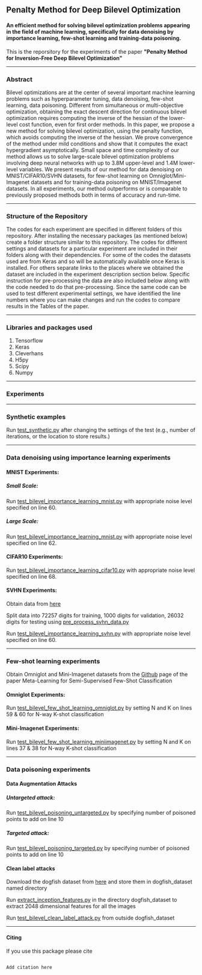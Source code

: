## Penalty Method for Deep Bilevel Optimization

#### An efficient method for solving bilevel optimization problems appearing in the field of machine learning, specifically for data denoising by importance learning, few-shot learning and training-data poisoning.

This is the reporsitory for the experiments of the paper <b>"Penalty Method for Inversion-Free Deep Bilevel Optimization"</b>
<hr>

### Abstract
Bilevel optimizations are at the center of several important machine learning problems such as hyperparameter tuning, data denoising, few-shot learning, data poisoning. Different from simultaneous or multi-objective optimization, obtaining the exact descent direction for continuous bilevel optimization requires computing the inverse of the hessian of the lower-level cost function, even for first order methods. In this paper, we propose a new method for solving bilevel optimization, using the penalty function, which avoids computing the inverse of the hessian. We prove convergence of the method under mild conditions and show that it computes the exact hypergradient asymptotically. Small space and time complexity of our method allows us to solve large-scale bilevel optimization problems involving deep neural networks with up to 3.8M upper-level and 1.4M lower-level variables. We present results of our method for data denoising on MNIST/CIFAR10/SVHN datasets, for few-shot learning on Omniglot/Mini-Imagenet datasets and for training-data poisoning on MNIST/Imagenet datasets. In all experiments, our method outperforms or is comparable to previously proposed methods both in terms of accuracy and run-time.
<hr>

### Structure of the Repository
The codes for each experiment are specified in different folders of this repository. After installing the necessary packages (as mentioned below) create a folder structure similar to this repository. The codes for different settings and datasets for a particular experiment are included in their folders along with their dependencies. For some of the codes the datasets used are from Keras and so will be automatically available once Keras is installed. For others separate links to the places where we obtained the dataset are included in the experiment description section below. Specific instruction for pre-processing the data are also included below along with the code needed to do that pre-processing. Since the same code can be used to test different experimental settings, we have identified the line numbers where you can make changes and run the codes to compare results in the Tables of the paper. 
<hr>

### Libraries and packages used
1. Tensorflow
2. Keras
3. Cleverhans
4. H5py
5. Scipy
6. Numpy
<hr>

### Experiments
<hr>

### Synthetic examples
Run [test_synthetic.py](synthetic_examples/test_synthetic.py) after changing the settings of the test (e.g., number of iterations, or the location to store results.)
<hr>

### Data denoising using importance learning experiments
#### MNIST Experiments:

##### Small Scale:
Run [test_bilevel_importance_learning_mnist.py](data_denoising/mnist_experiments/small_scale/test_bilevel_importance_learning_mnist.py)  with appropriate noise level specified on line 60.

##### Large Scale:   
Run [test_bilevel_importance_learning_mnist.py](data_denoising/mnist_experiments/large_scale/Penalty/test_bilevel_importance_learning_mnist.py) with appropriate noise level specified on line 62. 

#### CIFAR10 Experiments:	
Run [test_bilevel_importance_learning_cifar10.py](data_denoising/cifar10_experiments/Penalty/test_bilevel_importance_learning_cifar10.py) with appropriate noise level specified on line 68. 

#### SVHN Experiments:
Obtain data from [here](http://ufldl.stanford.edu/housenumbers/)
	
Split data into 72257 digits for training, 1000 digits for validation, 26032 digits for testing using [pre_process_svhn_data.py](data_denoising/svhn_experiments/Penalty/pre_process_svhn_data.py)
	
Run [test_bilevel_importance_learning_svhn.py](data_denoising/svhn_experiments/Penalty/test_bilevel_importance_learning_svhn.py) with appropriate noise level specified on line 60. 
<hr>

### Few-shot learning experiments
Obtain Omniglot and Mini-Imagenet datasets from the [Github](https://github.com/renmengye/few-shot-ssl-public) page of the paper Meta-Learning for Semi-Supervised Few-Shot Classification 

#### Omniglot Experiments:
Run [test_bilevel_few_shot_learning_omniglot.py](few_shot_learning/omniglot_experiments/Penalty/test_bilevel_few_shot_learning_omniglot.py) by setting N and K on lines 59 & 60 for N-way K-shot classification 

#### Mini-Imagenet Experiments:
Run [test_bilevel_few_shot_learning_miniimagenet.py](few_shot_learning/mini-imagenet_experiments/Penalty/test_bilevel_few_shot_learning_miniimagenet.py) by setting N and K on lines 37 & 38 for N-way K-shot classification 
<hr>

### Data poisoning experiments

#### Data Augmentation Attacks

##### Untargeted attack:	
Run [test_bilevel_poisoning_untargeted.py](data_poisoning/data_augmentation_attacks/untargeted_attacks/Penalty/test_bilevel_poisoning_untargeted.py) by specifying number of poisoned points to add on line 10
		
##### Targeted attack:
Run [test_bilevel_poisoning_targeted.py](data_poisoning/data_augmentation_attacks/targeted_attacks/Penalty/test_bilevel_poisoning_targeted.py) by specifying number of poisoned points to add on line 10
	
#### Clean label attacks
Download the dogfish dataset from [here](https://worksheets.codalab.org/bundles/0x550cd344825049bdbb865b887381823c/) and store them in dogfish_dataset named directory

Run [extract_inception_features.py](data_poisoning/clean_label_attacks/extract_inception_features.py) in the directory dogfish_dataset to extract 2048 dimensional features for all the images 

Run [test_bilevel_clean_label_attack.py](data_poisoning/clean_label_attacks/test_bilevel_clean_label_attack.py) from outside dogfish_dataset 
<hr>

#### Citing
If you use this package please cite
<pre>
<code>
Add citation here
</code>
</pre>
